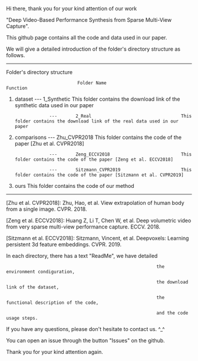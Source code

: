 Hi there, thank you for your kind attention of our work 

"Deep Video-Based Performance Synthesis from Sparse Multi-View Capture".

This github page contains all the code and data used in our paper.

We will give a detailed introduction of the folder's directory structure as follows.

**************************************************************************************************************************************************

Folder's directory structure

                               Folder Name                             Function
	  
1. dataset          ---       1_Synthetic                             This folder contains the download link of the synthetic data used in our paper

                    ---       2_Real                                  This folder contains the download link of the real data used in our paper
		  
2. comparisons      ---       Zhu_CVPR2018                            This folder contains the code of the paper [Zhu et al. CVPR2018]
 
                    ---       Zeng_ECCV2018                           This folder contains the code of the paper [Zeng et al. ECCV2018]
					
					---       Sitzmann_CVPR2019                       This folder contains the code of the paper [Sitzmann et al. CVPR2019]
					
3. ours                                                               This folder contains the code of our method


**************************************************************************************************************************************************

[Zhu et al. CVPR2018]: Zhu, Hao, et al. View extrapolation of human body from a single image. CVPR. 2018.

[Zeng et al. ECCV2018]: Huang Z, Li T, Chen W, et al. Deep volumetric video from very sparse multi-view performance capture. ECCV. 2018.

[Sitzmann et al. ECCV2018]: Sitzmann, Vincent, et al. Deepvoxels: Learning persistent 3d feature embeddings. CVPR. 2019.

In each directory, there has a text "ReadMe", we have detailed

                                                             the environment condiguration,
															 
															 the download link of the dataset, 
															 
															 the functional description of the code,
															 
															 and the code usage steps.

If you have any questions, please don't hesitate to contact us. ^_^

You can open an issue through the button "Issues" on the github.

Thank you for your kind attention again.
															 
															

